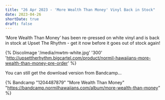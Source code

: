 ```yaml
---
title: "26 Apr 2023 - 'More Wealth Than Money' Vinyl Back in Stock"
date: 2023-04-26
shortDate: true
draft: false
---
```


‘More Wealth Than Money’ has been re-pressed on white vinyl and is back in stock at Upset The Rhythm - get it now before it goes out of stock again!

{% DiscoImage '/media/mwtm-white.jpg' '300' 'http://upsettherhythm.bigcartel.com/product/normil-hawaiians-more-wealth-than-money-pre-order' %}

You can still get the download version from Bandcamp...

{% Bandcamp "1204487879" "More Wealth Than Money" "https://bandcamp.normilhawaiians.com/album/more-wealth-than-money" %}
